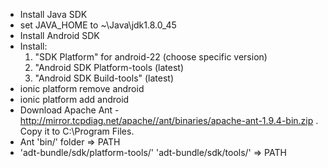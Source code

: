 * Install Java SDK
* set JAVA_HOME to ~\Java\jdk1.8.0_45
* Install Android SDK
* Install:
     1. "SDK Platform" for android-22 (choose specific version)
     2. "Android SDK Platform-tools (latest)
     3. "Android SDK Build-tools" (latest)
* ionic platform remove android
* ionic platform add android
* Download Apache Ant -  http://mirror.tcpdiag.net/apache//ant/binaries/apache-ant-1.9.4-bin.zip . Copy it to C:\Program Files.
* Ant 'bin/' folder => PATH
* 'adt-bundle/sdk/platform-tools/' 'adt-bundle/sdk/tools/' => PATH